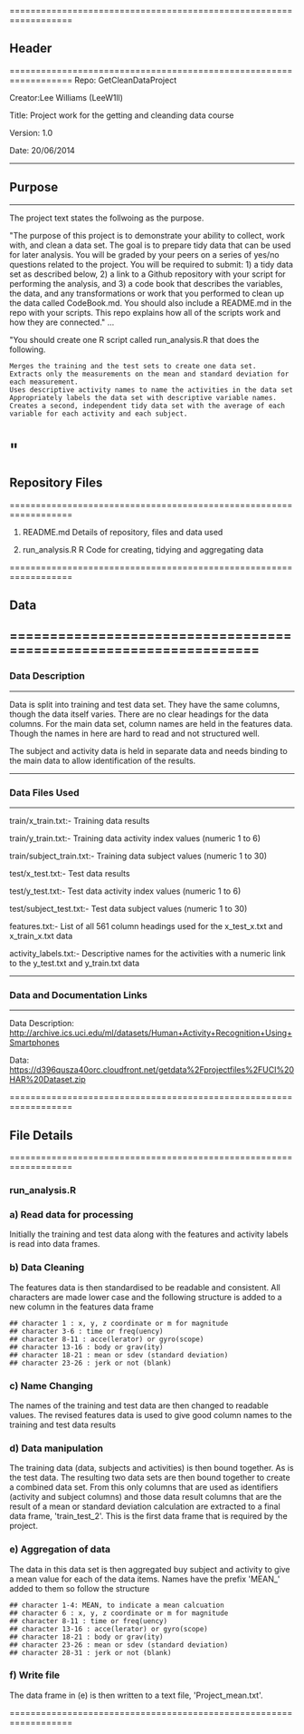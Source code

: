 ==================================================================
## Header
==================================================================
Repo: 	GetCleanDataProject

Creator:Lee Williams (LeeW1ll)

Title: Project work for the getting and cleanding data course

Version: 1.0

Date: 20/06/2014

------------------------------------------------------------------
## Purpose
------------------------------------------------------------------
The project text states the follwoing as the purpose.

"The purpose of this project is to demonstrate your ability to collect, work with, and clean a data set. The goal is to prepare tidy data that can be used for later analysis. You will be graded by your peers on a series of yes/no questions related to the project. You will be required to submit: 1) a tidy data set as described below, 2) a link to a Github repository with your script for performing the analysis, and 3) a code book that describes the variables, the data, and any transformations or work that you performed to clean up the data called CodeBook.md. You should also include a README.md in the repo with your scripts. This repo explains how all of the scripts work and how they are connected." ... 

"You should create one R script called run_analysis.R that does the following. 

    Merges the training and the test sets to create one data set.
    Extracts only the measurements on the mean and standard deviation for each measurement. 
    Uses descriptive activity names to name the activities in the data set
    Appropriately labels the data set with descriptive variable names. 
    Creates a second, independent tidy data set with the average of each variable for each activity and each subject. 
"  
==================================================================
## Repository Files
==================================================================
1. README.md		Details of repository, files and data used

2. run_analysis.R	R Code for creating, tidying and aggregating data

==================================================================
## Data
==================================================================
------------------------------------------------------------------
### Data Description
------------------------------------------------------------------
Data is split into training and test data set.  They have the same columns, though the data itself varies.
There are no clear headings for the data columns.  For the main data set, column names are held in the features data.
Though the names in here are hard to read and not structured well.

The subject and activity data is held in separate data and needs binding to the main data to allow identification of the results.

------------------------------------------------------------------
### Data Files Used
------------------------------------------------------------------
train/x_train.txt:- Training data results

train/y_train.txt:- Training data activity index values (numeric 1 to 6)

train/subject_train.txt:- Training data subject values (numeric 1 to 30)


test/x_test.txt:- Test data results

test/y_test.txt:- Test data activity index values (numeric 1 to 6)

test/subject_test.txt:- Test data subject values (numeric 1 to 30)

features.txt:- List of all 561 column headings used for the x_test_x.txt and x_train_x.txt data

activity_labels.txt:- Descriptive names for the activities with a numeric link to the y_test.txt and y_train.txt data

------------------------------------------------------------------
### Data and Documentation Links
------------------------------------------------------------------
Data Description: http://archive.ics.uci.edu/ml/datasets/Human+Activity+Recognition+Using+Smartphones
 
Data: https://d396qusza40orc.cloudfront.net/getdata%2Fprojectfiles%2FUCI%20HAR%20Dataset.zip 	


==================================================================
## File Details
==================================================================

### run_analysis.R

### a)	Read data for processing
Initially the training and test data along with the features and activity labels is read into data frames.

### b)	Data Cleaning
The features data is then standardised to be readable and consistent.
All characters are made lower case and the following structure is added to a new column in the features data frame

	## character 1 : x, y, z coordinate or m for magnitude 
	## character 3-6 : time or freq(uency) 
	## character 8-11 : acce(lerator) or gyro(scope)
	## character 13-16 : body or grav(ity)
	## character 18-21 : mean or sdev (standard deviation)
	## character 23-26 : jerk or not (blank)

### c)	Name Changing
The names of the training and test data are then changed to readable values.  The revised features data is used to
give good column names to the training and test data results

### d)	Data manipulation
The training data (data, subjects and activities) is then bound together.  As is the test data.
The resulting two data sets are then bound together to create a combined data set.
From this only columns that are used as identifiers (activity and subject columns) and those data result
columns that are the result of a mean or standard deviation calculation are extracted to a final data frame, 
'train_test_2'.  This is the first data frame that is required by the project.

### e)	Aggregation of data
The data in this data set is then aggregated buy subject and activity to give a mean value for each of the data items.
Names have the prefix 'MEAN_' added to them so follow the structure

	## character 1-4: MEAN, to indicate a mean calcuation
	## character 6 : x, y, z coordinate or m for magnitude 
	## character 8-11 : time or freq(uency) 
	## character 13-16 : acce(lerator) or gyro(scope)
	## character 18-21 : body or grav(ity)
	## character 23-26 : mean or sdev (standard deviation)
	## character 28-31 : jerk or not (blank)

### f)	Write file
The data frame in (e) is then written to a text file, 'Project_mean.txt'.

==================================================================
